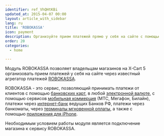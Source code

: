 ```yaml
---
identifier: ref_VhQHtKBi
updated_at: 2015-04-07 00:00
layout: article_with_sidebar
lang: ru
title: 'ROBOKASSA'
icon: payment
description: Организуйте прием платежей прямо у себя на сайте с помощью популярного агрегатора платежей ROBOKASSA
order: 20
categories:
  - home

---
```



Модуль ROBOKASSA позволяет владельцам магазинов на X-Cart 5 организовать прием платежей у себя на сайте через известный агрегатор платежей [ROBOKASSA](http://www.robokassa.ru/ "http://www.robokassa.ru").

ROBOKASSA - это сервис, позволяющий принимать платежи от клиентов с помощью [банковских карт](http://robokassa.ru/ru/Creditcards.aspx "http://robokassa.ru/ru/Creditcards.aspx"), в любой [электронной валюте](http://robokassa.ru/ru/Currencies.aspx "http://robokassa.ru/ru/Currencies.aspx"), с помощью сервисов [мобильная коммерция](http://robokassa.ru/ru/Sms.aspx "http://robokassa.ru/ru/Sms.aspx") (МТС, Мегафон, Билайн), платежи через [интернет-банк](http://robokassa.ru/ru/E-invoicing.aspx "http://robokassa.ru/ru/E-invoicing.aspx") ведущих Банков РФ, платежи через банкоматы, через [терминалы мгновенной оплаты](http://robokassa.ru/ru/Terminals.aspx "http://robokassa.ru/ru/Terminals.aspx"), а также с помощью [приложения для iPhone](http://robokassa.ru/ru/iRobokassa.aspx "http://robokassa.ru/ru/iRobokassa.aspx").

Необходимым условием работы модуля является подключение магазина к сервису ROBOKASSA.